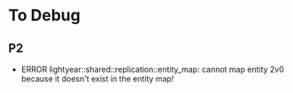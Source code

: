 # To Debug

## P2

- ERROR lightyear::shared::replication::entity_map: cannot map entity 2v0 because it doesn't exist in the entity map!